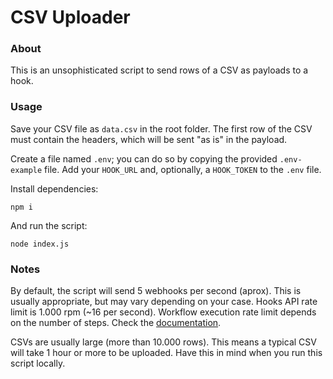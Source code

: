 # CSV Uploader

### About

This is an unsophisticated script to send rows of a CSV as payloads to a hook.

### Usage

Save your CSV file as `data.csv` in the root folder. The first row of the CSV must contain the headers, which will be sent "as is" in the payload.

Create a file named `.env`; you can do so by copying the provided `.env-example` file. Add your `HOOK_URL` and, optionally, a `HOOK_TOKEN` to the `.env` file.

Install dependencies:

```shell
npm i
```

And run the script:

```shell
node index.js
```

### Notes

By default, the script will send 5 webhooks per second (aprox). This is usually appropriate, but may vary depending on your case. Hooks API rate limit is 1.000 rpm (~16 per second). Workflow execution rate limit depends on the number of steps. Check the [documentation](https://help.kustomer.com/en_us/api-rate-limits-Sk2xoQgYX).

CSVs are usually large (more than 10.000 rows). This means a typical CSV will take 1 hour or more to be uploaded. Have this in mind when you run this script locally.
